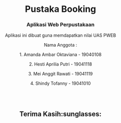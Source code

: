 <h1 align="center">Pustaka Booking</h1>
<h3 align="center">Aplikasi Web Perpustakaan</h3>


<p align='center'>Aplikasi ini dibuat guna memdapatkan nilai UAS PWEB</p>

<p align='center'>Nama Anggota :</p>
<p align='center'>1. Amanda Ambar Oktaviana - 19040108</p>
<p align='center'>2. Hesti Aprilia Putri - 19041118</p>
<p align='center'>3. Mei Anggit Rawati - 19041119</p>
<p align='center'>4. Shindy Tofanny - 19041010</p>


<br>
<br>
<h2 align='center'>Terima Kasih:sunglasses:</h2>
